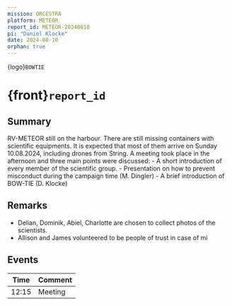 ```yaml
---
mission: ORCESTRA
platform: METEOR
report_id: METEOR-20240810
pi: "Daniel Klocke"
date: 2024-08-10
orphan: true
---
```


{logo}`BOWTIE`

# {front}`report_id`

## Summary

RV-METEOR still on the harbour. There are still missing containers with scientific equipments. It is expected that most of them arrive on Sunday 10.08.2024, including drones from String. 
A meeting took place in the afternoon and three main points were discussed:
    - A short introduction of every member of the scientific group.
    - Presentation on how to prevent misconduct during the campaign time (M. Dingler)
    - A brief introduction of BOW-TIE (D. Klocke)

## Remarks

- Delian, Dominik, Abiel, Charlotte are chosen to collect photos of the scientists.
- Allison and James volunteered to be people of trust in case of mi

## Events

Time | Comment
--- | ---
12:15 | Meeting

